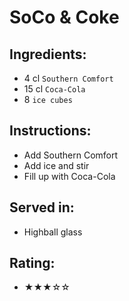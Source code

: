 # SoCo & Coke

## Ingredients:
- 4 cl `Southern Comfort`
- 15 cl `Coca-Cola`
- 8 `ice cubes`

## Instructions:
- Add Southern Comfort
- Add ice and stir
- Fill up with Coca-Cola

## Served in:
- Highball glass

## Rating:
- ★★★☆☆